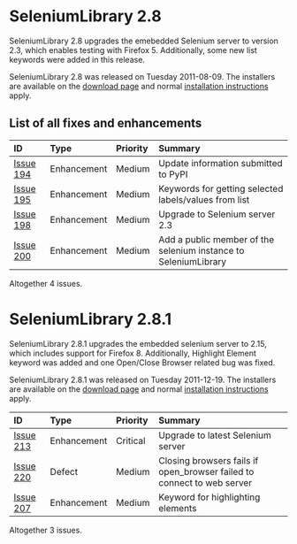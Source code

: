 

# SeleniumLibrary 2.8 #

SeleniumLibrary 2.8 upgrades the emebedded Selenium server to version 2.3, which enables testing with Firefox 5.
Additionally, some new list keywords were added in this release.

SeleniumLibrary 2.8 was released on Tuesday 2011-08-09. The installers are available on the [download page](http://code.google.com/p/robotframework-seleniumlibrary/downloads/list) and normal [installation instructions](InstallationInstructions.md) apply.

## List of all fixes and enhancements ##

| **ID** | **Type** | **Priority** | **Summary** |
|:-------|:---------|:-------------|:------------|
| [Issue 194](https://code.google.com/p/robotframework-seleniumlibrary/issues/detail?id=194) | Enhancement | Medium | Update information submitted to PyPI |
| [Issue 195](https://code.google.com/p/robotframework-seleniumlibrary/issues/detail?id=195) | Enhancement | Medium | Keywords for getting selected labels/values from list |
| [Issue 198](https://code.google.com/p/robotframework-seleniumlibrary/issues/detail?id=198) | Enhancement | Medium | Upgrade to Selenium server 2.3 |
| [Issue 200](https://code.google.com/p/robotframework-seleniumlibrary/issues/detail?id=200) | Enhancement | Medium | Add a public member of the selenium instance to SeleniumLibrary |

Altogether 4 issues.

# SeleniumLibrary 2.8.1 #

SeleniumLibrary 2.8.1 upgrades the embedded selenium server to 2.15, which includes support for Firefox 8.
Additionally, Highlight Element keyword was added and one Open/Close Browser related bug was fixed.

SeleniumLibrary 2.8.1 was released on Tuesday 2011-12-19. The installers are available on the [download page](http://code.google.com/p/robotframework-seleniumlibrary/downloads/list) and normal [installation instructions](InstallationInstructions.md) apply.

| **ID** | **Type** | **Priority** | **Summary** |
|:-------|:---------|:-------------|:------------|
| [Issue 213](https://code.google.com/p/robotframework-seleniumlibrary/issues/detail?id=213) | Enhancement | Critical | Upgrade to latest Selenium server |
| [Issue 220](https://code.google.com/p/robotframework-seleniumlibrary/issues/detail?id=220) | Defect | Medium | Closing browsers fails if open\_browser failed to connect to web server |
| [Issue 207](https://code.google.com/p/robotframework-seleniumlibrary/issues/detail?id=207) | Enhancement | Medium | Keyword for highlighting elements |

Altogether 3 issues.